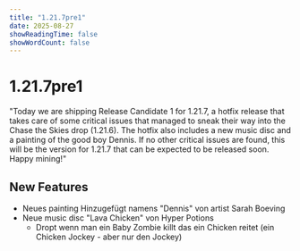 ```yaml
---
title: "1.21.7pre1"
date: 2025-08-27
showReadingTime: false
showWordCount: false
---
```


# 1.21.7pre1

 "Today we are shipping Release Candidate 1 for 1.21.7, a hotfix release that takes care of some critical issues that managed to sneak their way into the Chase the Skies drop (1.21.6). The hotfix also includes a new music disc and a painting of the good boy Dennis. If no other critical issues are found, this will be the version for 1.21.7 that can be expected to be released soon. Happy mining!"

## New Features

- Neues painting Hinzugefügt namens "Dennis" von artist Sarah Boeving
- Neue music disc "Lava Chicken" von Hyper Potions
    - Dropt wenn man ein Baby Zombie killt das ein Chicken reitet (ein Chicken Jockey - aber nur den Jockey)